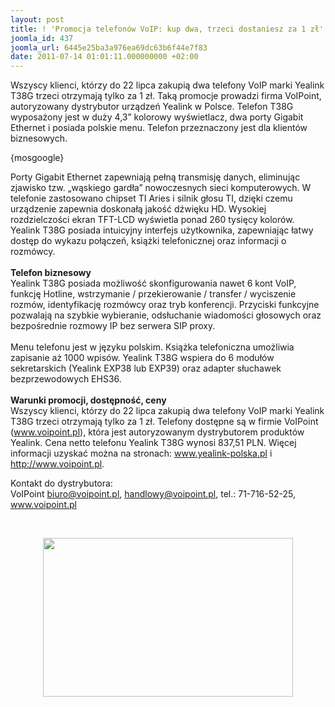 ```yaml
---
layout: post
title: ! 'Promocja telefonów VoIP: kup dwa, trzeci dostaniesz za 1 zł'
joomla_id: 437
joomla_url: 6445e25ba3a976ea69dc63b6f44e7f83
date: 2011-07-14 01:01:11.000000000 +02:00
---
```

Wszyscy klienci, kt&oacute;rzy do 22 lipca zakupią dwa telefony VoIP marki Yealink T38G trzeci otrzymają tylko za 1 zł. Taką promocje prowadzi firma VoIPoint, autoryzowany dystrybutor urządzeń Yealink w Polsce. Telefon T38G wyposażony jest w duży 4,3&rdquo; kolorowy wyświetlacz, dwa porty Gigabit Ethernet i posiada polskie menu. Telefon przeznaczony jest dla klient&oacute;w biznesowych.<p>{mosgoogle}</p><p>Porty Gigabit Ethernet zapewniają pełną transmisję danych, eliminując zjawisko tzw. &bdquo;wąskiego gardła&rdquo; nowoczesnych sieci komputerowych. W telefonie zastosowano chipset TI Aries i silnik głosu TI, dzięki czemu urządzenie zapewnia doskonałą jakość dźwięku HD. Wysokiej rozdzielczości ekran TFT-LCD wyświetla ponad 260 tysięcy kolor&oacute;w. Yealink T38G posiada intuicyjny interfejs użytkownika, zapewniając łatwy dostęp do wykazu połączeń, książki telefonicznej oraz informacji o rozm&oacute;wcy. <br /><br /><strong>Telefon biznesowy</strong><br />Yealink T38G posiada możliwość skonfigurowania nawet 6 kont VoIP, funkcję Hotline, wstrzymanie / przekierowanie / transfer / wyciszenie rozm&oacute;w, identyfikację rozm&oacute;wcy oraz tryb konferencji. Przyciski funkcyjne pozwalają na szybkie wybieranie, odsłuchanie wiadomości głosowych oraz bezpośrednie rozmowy IP bez serwera SIP proxy.<br /><br />Menu telefonu jest w języku polskim. Książka telefoniczna umożliwia zapisanie aż 1000 wpis&oacute;w. Yealink T38G wspiera do 6 moduł&oacute;w sekretarskich (Yealink EXP38 lub EXP39) oraz adapter słuchawek bezprzewodowych EHS36.<br /><br /><strong>Warunki promocji, dostępność, ceny</strong><br />Wszyscy klienci, kt&oacute;rzy do 22 lipca zakupią dwa telefony VoIP marki Yealink T38G trzeci otrzymają tylko za 1 zł. Telefony dostępne są w firmie VoIPoint (<a href="http://www.voipoint.pl" target="_blank">www.voipoint.pl</a>), kt&oacute;ra jest autoryzowanym dystrybutorem produkt&oacute;w Yealink. Cena netto telefonu Yealink T38G wynosi 837,51 PLN. Więcej informacji uzyskać można na stronach: <a href="http://www.yealink-polska.pl" target="_blank">www.yealink-polska.pl</a>  i <a href="http://www.voipoint.pl" target="_blank">http://www.voipoint.pl</a>.</p><p>Kontakt do dystrybutora:<br />VoIPoint <a href="mailto:biuro@voipoint.pl" target="_blank">biuro@voipoint.pl</a>, <a href="mailto:handlowy@voipoint.pl" target="_blank">handlowy@voipoint.pl</a>, tel.: 71-716-52-25, <a href="http://www.voipoint.pl/" target="_blank">www.voipoint.pl</a></p><p>&nbsp;</p><div style="text-align: center"><img src="images/img/yealink_t38g.jpg" border="0" alt=" " width="400" height="254" /></div> <p>&nbsp;</p>
